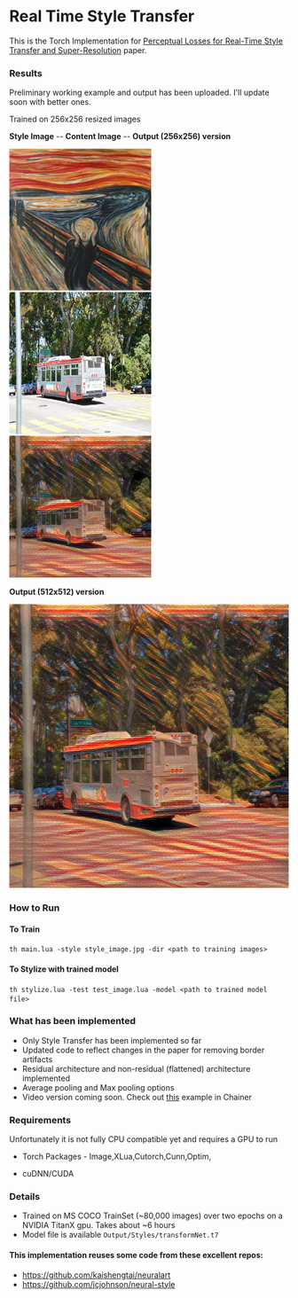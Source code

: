 # Real Time Style Transfer 

This is the Torch Implementation for [Perceptual Losses for Real-Time Style Transfer and Super-Resolution](http://cs.stanford.edu/people/jcjohns/papers/eccv16/JohnsonECCV16.pdf) paper. 

### Results

Preliminary working example and output has been uploaded. I'll update soon with better ones.

Trained on 256x256 resized images

**Style Image** -- **Content Image** -- **Output (256x256) version** 

<img src="https://github.com/hashbangCoder/Real-Time-Style-Transfer/blob/master/style_image.jpg?raw=true" width="256" height="256">
<img src="https://github.com/hashbangCoder/Real-Time-Style-Transfer/blob/master/test_image.jpg?raw=true" width="256" height="256">
<img src="https://github.com/hashbangCoder/Real-Time-Style-Transfer/blob/master/Output_1/testOutIterend.jpg?raw=true" width="256" height="256">

**Output (512x512) version**

<img src="https://github.com/hashbangCoder/Real-Time-Style-Transfer/blob/master/Stylizations/Stylize_test.jpg?raw=true" width="512" height="512">

### How to Run

#### To Train

`th main.lua -style style_image.jpg -dir <path to training images>`

####  To Stylize with trained model

`th stylize.lua -test test_image.lua -model <path to trained model file> `


### What has been implemented
- Only Style Transfer has been implemented so far
- Updated code to reflect changes in the paper for removing border artifacts
- Residual architecture and non-residual (flattened) architecture implemented
- Average pooling and Max pooling options
- Video version coming soon. Check out [this](https://www.youtube.com/watch?v=h0jH0bJIvcM&feature=youtu.be) example in Chainer



### Requirements

Unfortunately it is not fully CPU compatible yet and requires a GPU to run

- Torch Packages - Image,XLua,Cutorch,Cunn,Optim,

- cuDNN/CUDA



### Details
- Trained on MS COCO TrainSet (~80,000 images) over two epochs on a NVIDIA TitanX gpu. Takes about ~6 hours
- Model file is available `Output/Styles/transformNet.t7`




#### This implementation reuses some code from these excellent repos:
- https://github.com/kaishengtai/neuralart
- https://github.com/jcjohnson/neural-style



